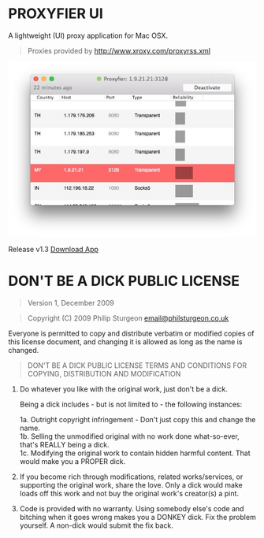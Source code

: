 PROXYFIER UI
=========

A lightweight (UI) proxy application for Mac OSX. 
> Proxies provided by http://www.xroxy.com/proxyrss.xml

<img src="https://raw.githubusercontent.com/CodeMound/Proxyfier/master/Demo/Bildschirmfoto%202015-05-14%20um%2016.59.03.JPG"></img>

Release v1.3 <a href="https://github.com/CodeMound/Proxyfier/blob/master/Release/Proxyfier.zip?raw=true">Download App</a>

# DON'T BE A DICK PUBLIC LICENSE

> Version 1, December 2009

> Copyright (C) 2009 Philip Sturgeon <email@philsturgeon.co.uk>
 
 Everyone is permitted to copy and distribute verbatim or modified
 copies of this license document, and changing it is allowed as long
 as the name is changed.

> DON'T BE A DICK PUBLIC LICENSE
> TERMS AND CONDITIONS FOR COPYING, DISTRIBUTION AND MODIFICATION

 1. Do whatever you like with the original work, just don't be a dick.

     Being a dick includes - but is not limited to - the following instances:

	 1a. Outright copyright infringement - Don't just copy this and change the name.  
	 1b. Selling the unmodified original with no work done what-so-ever, that's REALLY being a dick.  
	 1c. Modifying the original work to contain hidden harmful content. That would make you a PROPER dick.  

 2. If you become rich through modifications, related works/services, or supporting the original work,
 share the love. Only a dick would make loads off this work and not buy the original work's 
 creator(s) a pint.
 
 3. Code is provided with no warranty. Using somebody else's code and bitching when it goes wrong makes 
 you a DONKEY dick. Fix the problem yourself. A non-dick would submit the fix back.


